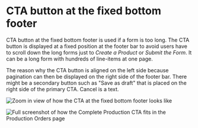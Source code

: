 # CTA button at the fixed bottom footer

CTA button at the fixed bottom footer is used if a form is too long. The CTA button is displayed at a fixed position at the footer bar to avoid users have to scroll down the long forms just to *Create a Product* or *Submit the Form*. It can be a long form with hundreds of line-items at one page. 

The reason why the CTA button is aligned on the left side because pagination can then be displayed on the right side of the footer bar. There might be a secondary button such as "Save as draft" that is placed on the right side of the primary CTA. Cancel is a text.


![Zoom in view of how the CTA at the fixed bottom footer looks like](https://paper-attachments.dropbox.com/s_C58BF0BA6B22E262734D87594EA48BFA44DEAB47CA9BE1F87EEB158A92E363A6_1554188942415_fixed-cta-zoomin.png)

![Full screenshot of how the Complete Production CTA fits in the Production Orders page](https://paper-attachments.dropbox.com/s_C58BF0BA6B22E262734D87594EA48BFA44DEAB47CA9BE1F87EEB158A92E363A6_1554189470401_full-screenshot-cta-fixed-footer.png)
